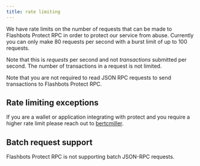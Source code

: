 ```yaml
---
title: rate limiting
---
```


We have rate limits on the number of requests that can be made to Flashbots Protect RPC in order to protect our service from abuse. Currently you can only make 80 requests per second with a burst limit of up to 100 requests.

Note that this is *requests* per second and not *transactions* submitted per second. The number of transactions in a request is not limited.

Note that you are not required to read JSON RPC requests to send transactions to Flashbots Protect RPC.

## Rate limiting exceptions

If you are a wallet or application integrating with protect and you require a higher rate limit please reach out to [bertcmiller](https://twitter.com/bertcmiller).

## Batch request support

Flashbots Protect RPC is not supporting batch JSON-RPC requests.
